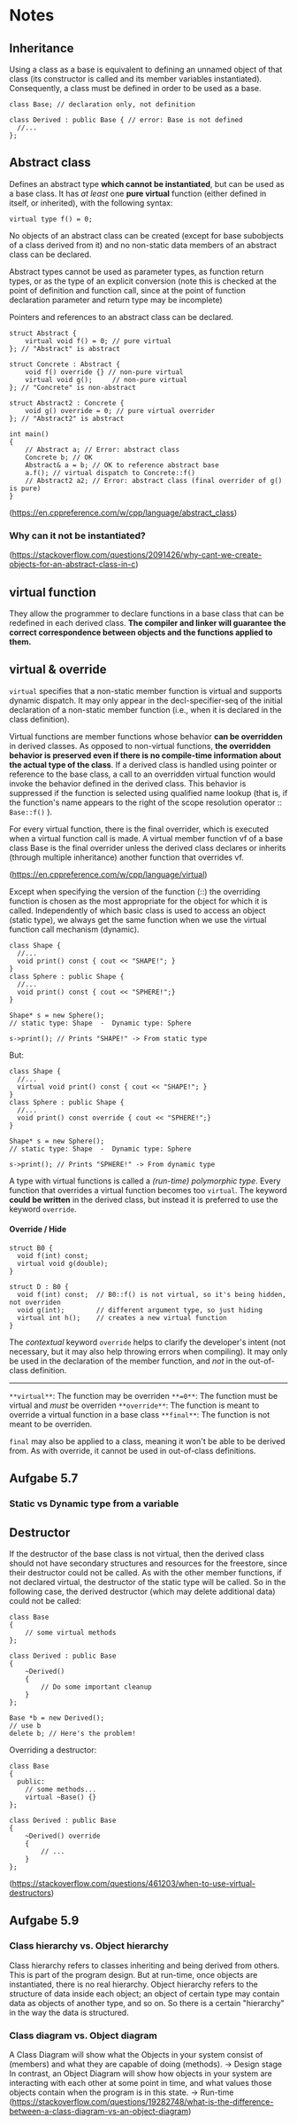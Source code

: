# Notes

## Inheritance
Using a class as a base is equivalent to defining an unnamed object of that class (its constructor is called and its member variables instantiated). Consequently, a class must be defined in order to be used as a base.

```
class Base; // declaration only, not definition

class Derived : public Base { // error: Base is not defined
  //...
};
```

## Abstract class
Defines an abstract type **which cannot be instantiated**, but can be used as a base class.
It has *at least* one **pure virtual** function (either defined in itself, or inherited), with the following syntax:

```
virtual type f() = 0;
```

No objects of an abstract class can be created (except for base subobjects of a class derived from it) and no non-static data members of an abstract class can be declared. 

Abstract types cannot be used as parameter types, as function return types, or as the type of an explicit conversion (note this is checked at the point of definition and function call, since at the point of function declaration parameter and return type may be incomplete)

Pointers and references to an abstract class can be declared. 

```
struct Abstract {
    virtual void f() = 0; // pure virtual
}; // "Abstract" is abstract
 
struct Concrete : Abstract {
    void f() override {} // non-pure virtual
    virtual void g();     // non-pure virtual
}; // "Concrete" is non-abstract
 
struct Abstract2 : Concrete {
    void g() override = 0; // pure virtual overrider
}; // "Abstract2" is abstract
 
int main()
{
    // Abstract a; // Error: abstract class
    Concrete b; // OK
    Abstract& a = b; // OK to reference abstract base
    a.f(); // virtual dispatch to Concrete::f()
    // Abstract2 a2; // Error: abstract class (final overrider of g() is pure)
}
```

(https://en.cppreference.com/w/cpp/language/abstract_class)

### Why can it not be instantiated?

(https://stackoverflow.com/questions/2091426/why-cant-we-create-objects-for-an-abstract-class-in-c)


## virtual function
They allow the programmer to declare functions in a base class that can be redefined in each derived class. **The compiler and linker will guarantee the correct correspondence between objects and the functions applied to them.**

## virtual & override
`virtual` specifies that a non-static member function is virtual and supports dynamic dispatch. It may only appear in the decl-specifier-seq of the initial declaration of a non-static member function (i.e., when it is declared in the class definition). 

Virtual functions are member functions whose behavior **can be overridden** in derived classes. As opposed to non-virtual functions, **the overridden behavior is preserved even if there is no compile-time information about the actual type of the class**. If a derived class is handled using pointer or reference to the base class, a call to an overridden virtual function would invoke the behavior defined in the derived class. This behavior is suppressed if the function is selected using qualified name lookup (that is, if the function's name appears to the right of the scope resolution operator :: `Base::f()` ). 

For every virtual function, there is the final overrider, which is executed when a virtual function call is made. A virtual member function vf of a base class Base is the final overrider unless the derived class declares or inherits (through multiple inheritance) another function that overrides vf.

(https://en.cppreference.com/w/cpp/language/virtual)

Except when specifying the version of the function (::) the overriding function is chosen as the most appropriate for the object for which it is called. Independently of which basic class is used to access an object (static type), we always get the same function when we use the virtual function call mechanism (dynamic). 
```
class Shape {
  //...
  void print() const { cout << "SHAPE!"; }
}
class Sphere : public Shape {
  //...
  void print() const { cout << "SPHERE!";}
}

Shape* s = new Sphere();
// static type: Shape  -  Dynamic type: Sphere

s->print(); // Prints "SHAPE!" -> From static type

```

But: 
```
class Shape {
  //...
  virtual void print() const { cout << "SHAPE!"; }
}
class Sphere : public Shape {
  //...
  void print() const override { cout << "SPHERE!";}
}

Shape* s = new Sphere();
// static type: Shape  -  Dynamic type: Sphere

s->print(); // Prints "SPHERE!" -> From dynamic type

```

A type with virtual functions is called a *(run-time) polymorphic type*.
Every function that overrides a virtual function becomes too `virtual`. The keyword **could be written** in the derived class, but instead it is preferred to use the keyword `override`.


#### Override / Hide

```
struct B0 {
  void f(int) const;
  virtual void g(double);
}

struct D : B0 {
  void f(int) const;  // B0::f() is not virtual, so it's being hidden, not overriden
  void g(int);        // different argument type, so just hiding
  virtual int h();    // creates a new virtual function
}
```

The *contextual* keyword `override` helps to clarify the developer's intent (not necessary, but it may also help throwing errors when compiling). It may only be used in the declaration of the member function, and *not* in the out-of-class definition.

---

`**virtual**`: The function may be overriden
`**=0**`: The function must be virtual and *must* be overriden
`**override**`: The function is meant to override a virtual function in a base class 
`**final**`: The function is not meant to be overriden.

`final` may also be applied to a class, meaning it won't be able to be derived from. As with override, it cannot be used in out-of-class definitions.

## Aufgabe 5.7
### Static vs Dynamic type from a variable

## Destructor
If the destructor of the base class is not virtual, then the derived class should not have secondary structures and resources for the freestore, since their destructor could not be called.
As with the other member functions, if not declared virtual, the destructor of the static type will be called. So in the following case, the derived destructor (which may delete additional data) could not be called:

```
class Base 
{
    // some virtual methods
};

class Derived : public Base
{
    ~Derived()
    {
        // Do some important cleanup
    }
};

Base *b = new Derived();
// use b
delete b; // Here's the problem!

```

Overriding a destructor:
```
class Base 
{
  public:
    // some methods...
    virtual ~Base() {}
};

class Derived : public Base
{
    ~Derived() override
    {
        // ...
    }
};

```
(https://stackoverflow.com/questions/461203/when-to-use-virtual-destructors)


## Aufgabe 5.9
### Class hierarchy vs. Object hierarchy
Class hierarchy refers to classes inheriting and being derived from others. This is part of the program design. But at run-time, once objects are instantiated, there is no real hierarchy.
Object hierarchy refers to the structure of data inside each object; an object of certain type may contain data as objects of another type, and so on. So there is a certain "hierarchy" in the way the data is structured.
### Class diagram vs. Object diagram
A Class Diagram will show what the Objects in your system consist of (members) and what they are capable of doing (methods). -> Design stage
In contrast, an Object Diagram will show how objects in your system are interacting with each other at some point in time, and what values those objects contain when the program is in this state. -> Run-time
(https://stackoverflow.com/questions/19282748/what-is-the-difference-between-a-class-diagram-vs-an-object-diagram)